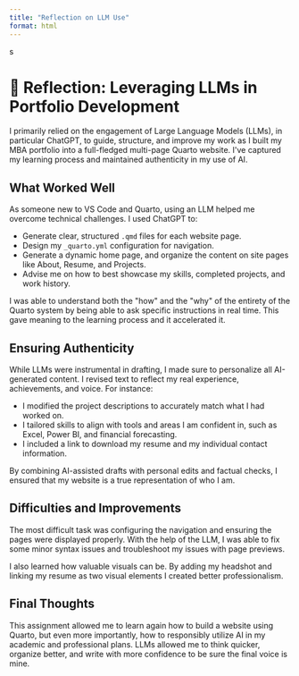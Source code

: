 ```yaml
---
title: "Reflection on LLM Use"
format: html
---
```

s
# 🤖 Reflection: Leveraging LLMs in Portfolio Development

I primarily relied on the engagement of Large Language Models (LLMs), in particular ChatGPT, to guide, structure, and improve my work as I built my MBA portfolio into a full-fledged multi-page Quarto website. I've captured my learning process and maintained authenticity in my use of AI.

## What Worked Well

As someone new to VS Code and Quarto, using an LLM helped me overcome technical challenges. I used ChatGPT to:
- Generate clear, structured `.qmd` files for each website page.
- Design my `_quarto.yml` configuration for navigation.
- Generate a dynamic home page, and organize the content on site pages like About, Resume, and Projects.
- Advise me on how to best showcase my skills, completed projects, and work history.

I was able to understand both the "how" and the "why" of the entirety of the Quarto system by being able to ask specific instructions in real time. This gave meaning to the learning process and it accelerated it.

## Ensuring Authenticity

While LLMs were instrumental in drafting, I made sure to personalize all AI-generated content. I revised text to reflect my real experience, achievements, and voice. For instance:
- I modified the project descriptions to accurately match what I had worked on.
- I tailored skills to align with tools and areas I am confident in, such as Excel, Power BI, and financial forecasting.
- I included a link to download my resume and my individual contact information.

By combining AI-assisted drafts with personal edits and factual checks, I ensured that my website is a true representation of who I am.

## Difficulties and Improvements

The most difficult task was configuring the navigation and ensuring the pages were displayed properly. With the help of the LLM, I was able to fix some minor syntax issues and troubleshoot my issues with page previews.

I also learned how valuable visuals can be. By adding my headshot and linking my resume as two visual elements I created better professionalism.

## Final Thoughts

This assignment allowed me to learn again how to build a website using Quarto, but even more importantly, how to responsibly utilize AI in my academic and professional plans.  LLMs allowed me to think quicker, organize better, and write with more confidence to be sure the final voice is mine.

